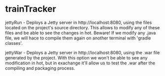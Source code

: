 # trainTracker

jettyRun - Deploys a Jetty server in http://localhost:8080, using the files located on the project's source directory.
This allows to modify any of these files and be able to see the changes in hot. Beware! If we modify any .java file, 
we will hace to compile them again on another terminal with 'gradle classes'.

jettyWar - Deploys a Jetty server in http://localhost:8080, using the .war file generated by the project. With this option
we won't be able to see any modification in hot, but in exachange it'll allow us to test the .war after the compiling and 
packaging process.
